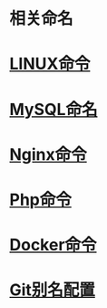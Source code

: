 ﻿# 相关命名

# [LINUX命令](https://github.com/tcyfree/CommonCommands/blob/master/LINUX.md)

# [MySQL命名](https://github.com/tcyfree/CommonCommands/blob/master/MYSQL.md)

# [Nginx命令](https://github.com/tcyfree/CommonCommands/blob/master/NGINX.md)

# [Php命令](https://github.com/tcyfree/CommonCommands/blob/master/PHP.md)

# [Docker命令](https://github.com/tcyfree/CommonCommands/blob/master/Docker.md)

# [Git别名配置](https://github.com/tcyfree/CommonCommands/blob/master/Git.md)
